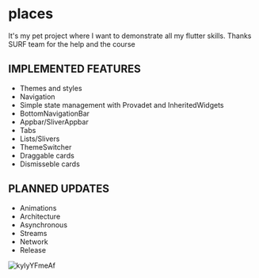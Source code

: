 # places

It's my pet project where I want to demonstrate all my flutter skills.
Thanks SURF team for the help and the course

## IMPLEMENTED FEATURES

* Themes and styles
* Navigation
* Simple state management with Provadet and InheritedWidgets
* BottomNavigationBar
* Appbar/SliverAppbar
* Tabs
* Lists/Slivers
* ThemeSwitcher
* Draggable cards
* Dismisseble cards

## PLANNED UPDATES

* Animations
* Architecture
* Asynchronous
* Streams
* Network
* Release

![kyIyYFmeAf](https://user-images.githubusercontent.com/53467702/193423812-9ac721a9-d4cd-4701-b92d-265153f058e5.gif)
